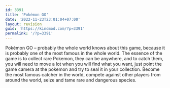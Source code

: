 ```yaml
---
id: 3391
title: 'Pokémon GO'
date: '2022-11-23T23:01:04+07:00'
layout: revision
guid: 'https://kindmod.com/?p=3391'
permalink: '/?p=3391'
---
```


Pokémon GO – probably the whole world knows about this game, because it is probably one of the most famous in the whole world. The essence of the game is to collect rare Pokemon, they can be anywhere, and to catch them, you will need to move a lot when you will find what you want, just point the game camera at the pokemon and try to seal it in your collection. Become the most famous catcher in the world, compete against other players from around the world, seize and tame rare and dangerous species.